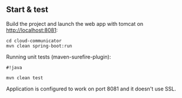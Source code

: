 ## Start & test

Build the project and launch the web app with tomcat on [http://localhost:8081](http://localhost:8081):

    cd cloud-communicator
    mvn clean spring-boot:run

Running unit tests (maven-surefire-plugin):
    

```
#!java

mvn clean test
```



Application is configured to work on port 8081 and it doesn't use SSL.